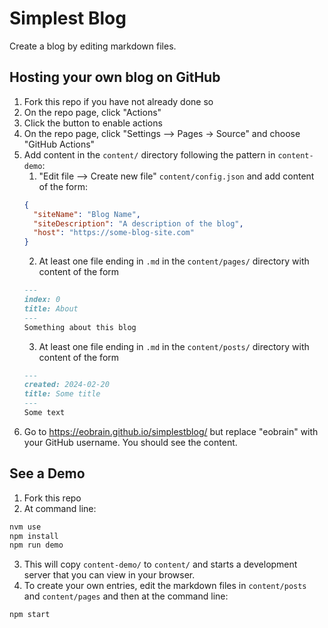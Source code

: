 # Simplest Blog

Create a blog by editing markdown files.

## Hosting your own blog on GitHub

1. Fork this repo if you have not already done so
2. On the repo page, click "Actions"
3. Click the button to enable actions
4. On the repo page, click "Settings --> Pages -> Source" and choose "GitHub Actions"
5. Add content in the `content/` directory following the pattern in `content-demo`:
    1. "Edit file --> Create new file"  `content/config.json` and add content of the form:
      ```json
      {
        "siteName": "Blog Name",
        "siteDescription": "A description of the blog",
        "host": "https://some-blog-site.com"
      }
      ```
    2. At least one file ending in `.md` in the `content/pages/` directory with content of the form
    ```markdown
    ---
    index: 0
    title: About
    ---
    Something about this blog
    ```
    3. At least one file ending in `.md` in the `content/posts/` directory with content of the form
    ```markdown
    ---
    created: 2024-02-20
    title: Some title
    ---
    Some text
    ```
6. Go to https://eobrain.github.io/simplestblog/ but replace "eobrain" with your GitHub username. You should see the content.
 
## See a Demo

1. Fork this repo
2. At command line:
  ```sh
  nvm use
  npm install
  npm run demo
  ```
3. This will copy `content-demo/` to `content/` and starts a development server that you can view in your browser. 
4. To create your own entries, edit the markdown files in `content/posts` and `content/pages` and then at the command line:   
  ```sh
  npm start
  ```



